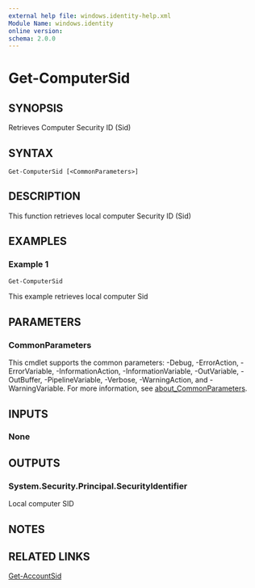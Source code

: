 ```yaml
---
external help file: windows.identity-help.xml
Module Name: windows.identity
online version:
schema: 2.0.0
---
```


# Get-ComputerSid

## SYNOPSIS

Retrieves Computer Security ID (Sid)

## SYNTAX

```
Get-ComputerSid [<CommonParameters>]
```

## DESCRIPTION

This function retrieves local computer Security ID (Sid)

## EXAMPLES

### Example 1

```powershell
Get-ComputerSid
```

This example retrieves local computer Sid

## PARAMETERS

### CommonParameters
This cmdlet supports the common parameters: -Debug, -ErrorAction, -ErrorVariable, -InformationAction, -InformationVariable, -OutVariable, -OutBuffer, -PipelineVariable, -Verbose, -WarningAction, and -WarningVariable. For more information, see [about_CommonParameters](http://go.microsoft.com/fwlink/?LinkID=113216).

## INPUTS

### None

## OUTPUTS

### System.Security.Principal.SecurityIdentifier

Local computer SID

## NOTES

## RELATED LINKS

[Get-AccountSid](Get-AccountSid.md)
